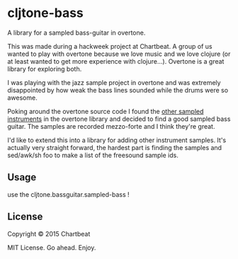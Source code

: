 # cljtone-bass

A library for a sampled bass-guitar in overtone.

This was made during a hackweek project at Chartbeat. A group of us wanted to play with overtone because we love music and we love clojure (or at least wanted to get more experience with clojure...). Overtone is a great library for exploring both. 

I was playing with the jazz sample project in overtone and was extremely disappointed by how weak the bass lines sounded while the drums were so awesome.
 
Poking around the overtone source code I found the [other sampled instruments](https://github.com/overtone/overtone/blob/master/src/overtone/samples/piano.clj) in the overtone library and decided to find a good sampled bass guitar. The samples are recorded mezzo-forte and I think they're great. 

I'd like to extend this into a library for adding other instrument samples. It's actually very straight forward, the hardest part is finding the samples and sed/awk/sh foo to make a list of the freesound sample ids. 

## Usage

use the cljtone.bassguitar.sampled-bass !

## License

Copyright © 2015 Chartbeat

MIT License. Go ahead. Enjoy.
